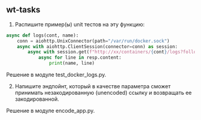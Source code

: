 ## wt-tasks

1. Распишите пример(ы) unit тестов на эту функцию:

```python
async def logs(cont, name):
    conn = aiohttp.UnixConnector(path="/var/run/docker.sock")
    async with aiohttp.ClientSession(connector=conn) as session:
        async with session.get(f"http://xx/containers/{cont}/logs?follow=1&stdout=1") as resp:
            async for line in resp.content:
                print(name, line)
```

Решение в модуле test_docker_logs.py.

2. Напишите эндпойнт, который в качестве параметра сможет принимать незакодированную (unencoded) ссылку и возвращать ее закодированной.

Решение в модуле encode_app.py.
